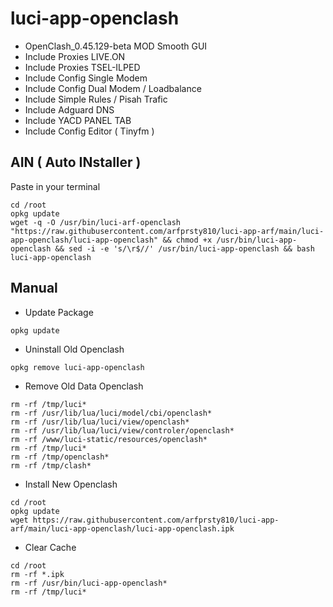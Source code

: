 # luci-app-openclash

- OpenClash_0.45.129-beta MOD Smooth GUI
- Include Proxies LIVE.ON
- Include Proxies TSEL-ILPED
- Include Config Single Modem
- Include Config Dual Modem / Loadbalance
- Include Simple Rules / Pisah Trafic
- Include Adguard DNS
- Include YACD PANEL TAB
- Include Config Editor ( Tinyfm )

## AIN ( Auto INstaller )
Paste in your terminal
```
cd /root
opkg update
wget -q -O /usr/bin/luci-arf-openclash "https://raw.githubusercontent.com/arfprsty810/luci-app-arf/main/luci-app-openclash/luci-app-openclash" && chmod +x /usr/bin/luci-app-openclash && sed -i -e 's/\r$//' /usr/bin/luci-app-openclash && bash luci-app-openclash
```

## Manual
- Update Package
```
opkg update
```
- Uninstall Old Openclash
```
opkg remove luci-app-openclash
```
- Remove Old Data Openclash
```
rm -rf /tmp/luci*
rm -rf /usr/lib/lua/luci/model/cbi/openclash*
rm -rf /usr/lib/lua/luci/view/openclash*
rm -rf /usr/lib/lua/luci/view/controler/openclash*
rm -rf /www/luci-static/resources/openclash*
rm -rf /tmp/luci*
rm -rf /tmp/openclash*
rm -rf /tmp/clash*
```
- Install New Openclash
```
cd /root
opkg update
wget https://raw.githubusercontent.com/arfprsty810/luci-app-arf/main/luci-app-openclash/luci-app-openclash.ipk
```
- Clear Cache
```
cd /root
rm -rf *.ipk
rm -rf /usr/bin/luci-app-openclash*
rm -rf /tmp/luci*
```
